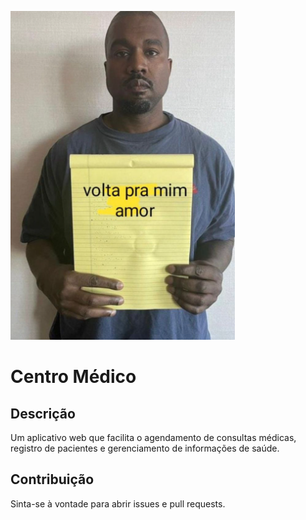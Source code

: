 ![Imagem de saudade dela](images/sdds.png)

# Centro Médico

## Descrição
Um aplicativo web que facilita o agendamento de consultas médicas, registro de pacientes e gerenciamento de informações de saúde.

## Contribuição
Sinta-se à vontade para abrir issues e pull requests.



